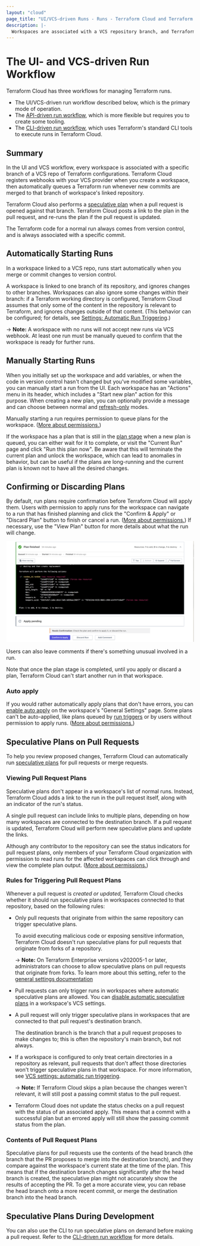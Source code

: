```yaml
---
layout: "cloud"
page_title: "UI/VCS-driven Runs - Runs - Terraform Cloud and Terraform Enterprise"
description: |-
  Workspaces are associated with a VCS repository branch, and Terraform Cloud automatically queues runs when new commits are merged.
---
```


# The UI- and VCS-driven Run Workflow

Terraform Cloud has three workflows for managing Terraform runs.

- The UI/VCS-driven run workflow described below, which is the primary mode of operation.
- The [API-driven run workflow](./api.html), which is more flexible but requires you to create some tooling.
- The [CLI-driven run workflow](./cli.html), which uses Terraform's standard CLI tools to execute runs in Terraform Cloud.

## Summary

In the UI and VCS workflow, every workspace is associated with a specific branch of a VCS repo of Terraform configurations. Terraform Cloud registers webhooks with your VCS provider when you create a workspace, then automatically queues a Terraform run whenever new commits are merged to that branch of workspace's linked repository.

Terraform Cloud also performs a [speculative plan][] when a pull request is opened against that branch. Terraform Cloud posts a link to the plan in the pull request, and re-runs the plan if the pull request is updated.

[speculative plan]: ./index.html#speculative-plans

The Terraform code for a normal run always comes from version control, and is always associated with a specific commit.

## Automatically Starting Runs

In a workspace linked to a VCS repo, runs start automatically when you merge or commit changes to version control.

A workspace is linked to one branch of its repository, and ignores changes to other branches. Workspaces can also ignore some changes within their branch: if a Terraform working directory is configured, Terraform Cloud assumes that only some of the content in the repository is relevant to Terraform, and ignores changes outside of that content. (This behavior can be configured; for details, see [Settings: Automatic Run Triggering](../workspaces/vcs.html#automatic-run-triggering).)

-> **Note:** A workspace with no runs will not accept new runs via VCS webhook. At least one run must be manually queued to confirm that the workspace is ready for further runs.

## Manually Starting Runs

When you initially set up the workspace and add variables, or when the code in version control hasn't changed but you've modified some variables, you can manually start a run from the UI. Each workspace has an "Actions" menu in its header, which includes a "Start new plan" action for this purpose. When creating a new plan, you can optionally provide a message and can choose between normal and [refresh-only](./modes-and-options.html#refresh-only-mode) modes.

Manually starting a run requires permission to queue plans for the workspace. ([More about permissions.](/docs/cloud/users-teams-organizations/permissions.html))

[permissions-citation]: #intentionally-unused---keep-for-maintainers

If the workspace has a plan that is still in the [plan stage](./states.html#2-the-plan-stage) when a new plan is queued, you can either wait for it to complete, or visit the "Current Run" page and click "Run this plan now". Be aware that this will terminate the current plan and unlock the workspace, which can lead to anomalies in behavior, but can be useful if the plans are long-running and the current plan is known not to have all the desired changes.

## Confirming or Discarding Plans

By default, run plans require confirmation before Terraform Cloud will apply them. Users with permission to apply runs for the workspace can navigate to a run that has finished planning and click the "Confirm & Apply" or "Discard Plan" button to finish or cancel a run. ([More about permissions.](/docs/cloud/users-teams-organizations/permissions.html)) If necessary, use the "View Plan" button for more details about what the run will change.

[permissions-citation]: #intentionally-unused---keep-for-maintainers

![confirm button](./images/runs-confirm.png)

Users can also leave comments if there's something unusual involved in a run.

Note that once the plan stage is completed, until you apply or discard a plan, Terraform Cloud can't start another run in that workspace.

### Auto apply

If you would rather automatically apply plans that don't have errors, you can [enable auto apply](../workspaces/settings.html#auto-apply-and-manual-apply) on the workspace's "General Settings" page. Some plans can't be auto-applied, like plans queued by [run triggers](../workspaces/run-triggers.html) or by users without permission to apply runs. ([More about permissions.](/docs/cloud/users-teams-organizations/permissions.html))

[permissions-citation]: #intentionally-unused---keep-for-maintainers

## Speculative Plans on Pull Requests

To help you review proposed changes, Terraform Cloud can automatically run [speculative plans][speculative plan] for pull requests or merge requests.

### Viewing Pull Request Plans

Speculative plans don't appear in a workspace's list of normal runs. Instead, Terraform Cloud adds a link to the run in the pull request itself, along with an indicator of the run's status.

A single pull request can include links to multiple plans, depending on how many workspaces are connected to the destination branch. If a pull request is updated, Terraform Cloud will perform new speculative plans and update the links.

Although any contributor to the repository can see the status indicators for pull request plans, only members of your Terraform Cloud organization with permission to read runs for the affected workspaces can click through and view the complete plan output. ([More about permissions.](/docs/cloud/users-teams-organizations/permissions.html))

[permissions-citation]: #intentionally-unused---keep-for-maintainers

### Rules for Triggering Pull Request Plans

Whenever a pull request is _created or updated,_ Terraform Cloud checks whether it should run speculative plans in workspaces connected to that repository, based on the following rules:

- Only pull requests that originate from within the same repository can trigger speculative plans.

    To avoid executing malicious code or exposing sensitive information, Terraform Cloud doesn't run speculative plans for pull requests that originate from forks of a repository.

    -> **Note:** On Terraform Enterprise versions v202005-1 or later, administrators can choose to allow speculative plans on pull requests that originate from forks. To learn more about this setting, refer to the [general settings documentation](/docs/enterprise/admin/general.html#allow-speculative-plans-on-pull-requests-from-forks)
- Pull requests can only trigger runs in workspaces where automatic speculative plans are allowed. You can [disable automatic speculative plans](/docs/cloud/workspaces/vcs.html#automatic-speculative-plans) in a workspace's VCS settings.
- A pull request will only trigger speculative plans in workspaces that are connected to that pull request's destination branch.

    The destination branch is the branch that a pull request proposes to make changes to; this is often the repository's main branch, but not always.
- If a workspace is configured to only treat certain directories in a repository as relevant, pull requests that don't affect those directories won't trigger speculative plans in that workspace. For more information, see [VCS settings: automatic run triggering](/docs/cloud/workspaces/vcs.html#automatic-run-triggering).

    -> **Note:** If Terraform Cloud skips a plan because the changes weren't relevant, it will still post a passing commit status to the pull request.

- Terraform Cloud does not update the status checks on a pull request with the status of an associated apply. This means that a commit with a successful plan but an errored apply will still show the passing commit status from the plan.

### Contents of Pull Request Plans

Speculative plans for pull requests use the contents of the head branch (the branch that the PR proposes to merge into the destination branch), and they compare against the workspace's current state at the time of the plan. This means that if the destination branch changes significantly after the head branch is created, the speculative plan might not accurately show the results of accepting the PR. To get a more accurate view, you can rebase the head branch onto a more recent commit, or merge the destination branch into the head branch.

## Speculative Plans During Development

You can also use the CLI to run speculative plans on demand before making a pull request. Refer to the [CLI-driven run workflow](./cli.html#remote-speculative-plans) for more details.
